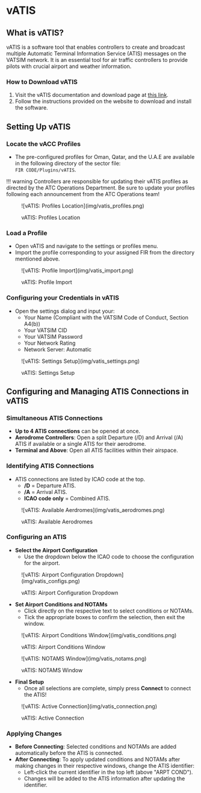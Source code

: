 # vATIS
## What is vATIS?
vATIS is a software tool that enables controllers to create and broadcast multiple Automatic Terminal Information Service (ATIS) messages on the VATSIM network. It is an essential tool for air traffic controllers to provide pilots with crucial airport and weather information.

### How to Download vATIS
1. Visit the vATIS documentation and download page at [this link](https://hub.vatis.app/download/windows).
2. Follow the instructions provided on the website to download and install the software.

## Setting Up vATIS
### Locate the vACC Profiles
- The pre-configured profiles for Oman, Qatar, and the U.A.E are available in the following directory of the sector file:  
    `FIR CODE/Plugins/vATIS`.

!!! warning
    Controllers are responsible for updating their vATIS profiles as directed by the ATC Operations Department. Be sure to update your profiles following each announcement from the ATC Operations team!  

<figure markdown>
![vATIS: Profiles Location](img/vatis_profiles.png)
</figure>
<figure markdown>
  <figcaption>vATIS: Profiles Location</figcaption>
</figure>

### Load a Profile
- Open vATIS and navigate to the settings or profiles menu.
- Import the profile corresponding to your assigned FIR from the directory mentioned above.

<figure markdown>
![vATIS: Profile Import](img/vatis_import.png)
</figure>
<figure markdown>
  <figcaption>vATIS: Profile Import</figcaption>
</figure>

### Configuring your Credentials in vATIS
- Open the settings dialog and input your:
    - Your Name (Compliant with the VATSIM Code of Conduct, Section A4(b))
    - Your VATSIM CID
    - Your VATSIM Password
    - Your Network Rating
    - Network Server: Automatic

<figure markdown>
![vATIS: Settings Setup](img/vatis_settings.png)
</figure>
<figure markdown>
  <figcaption>vATIS: Settings Setup</figcaption>
</figure>

## Configuring and Managing ATIS Connections in vATIS
### Simultaneous ATIS Connections  
- **Up to 4 ATIS connections** can be opened at once.  
- **Aerodrome Controllers**: Open a split Departure (/D) and Arrival (/A) ATIS if available or a single ATIS for their aerodrome.  
- **Terminal and Above**: Open all ATIS facilities within their airspace.  

### Identifying ATIS Connections  
- ATIS connections are listed by ICAO code at the top.  
  - **/D** = Departure ATIS.  
  - **/A** = Arrival ATIS.  
  - **ICAO code only** = Combined ATIS.
  
<figure markdown>
![vATIS: Available Aerdromes](img/vatis_aerodromes.png)
</figure>
<figure markdown>
  <figcaption>vATIS: Available Aerodromes</figcaption>
</figure>

### Configuring an ATIS  
- **Select the Airport Configuration**  
     - Use the dropdown below the ICAO code to choose the configuration for the airport.  

<figure markdown>
![vATIS: Airport Configuration Dropdown](img/vatis_configs.png)
</figure>
<figure markdown>
  <figcaption>vATIS: Airport Configuration Dropdown</figcaption>
</figure>

- **Set Airport Conditions and NOTAMs**  
     - Click directly on the respective text to select conditions or NOTAMs.  
     - Tick the appropriate boxes to confirm the selection, then exit the window.

<figure markdown>
![vATIS: Airport Conditions Window](img/vatis_conditions.png)
</figure>
<figure markdown>
  <figcaption>vATIS: Airport Conditions Window</figcaption>
</figure>

<figure markdown>
![vATIS: NOTAMS Window](img/vatis_notams.png)
</figure>
<figure markdown>
  <figcaption>vATIS: NOTAMS Window</figcaption>
</figure>

- **Final Setup**
     - Once all selections are complete, simply press **Connect** to connect the ATIS!  

<figure markdown>
![vATIS: Active Connection](img/vatis_connection.png)
</figure>
<figure markdown>
  <figcaption>vATIS: Active Connection</figcaption>
</figure>

### Applying Changes  
- **Before Connecting**: Selected conditions and NOTAMs are added automatically before the ATIS is connected.
- **After Connecting**: To apply updated conditions and NOTAMs after making changes in their respective windows, change the ATIS identifier:  
    - Left-click the current identifier in the top left (above "ARPT COND").  
    - Changes will be added to the ATIS information after updating the identifier.
